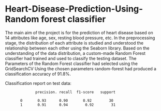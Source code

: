 # Heart-Disease-Prediction-Using-Random forest classifier
The main aim of the project is for the prediction of heart disease based on 14 attributes like age, sex, resting blood pressure, etc. In the preprocessing stage, the distribution of each attribute is studied and understood the relationship between each other using the Seaborn library. Based on the understanding of the data distribution, a custom-made Random Forest classifier had trained and used to classify the testing dataset. The Parameters of the Random Forest classifier had selected using the GridSearchCV Using the chosen parameters 
random-forest had produced a classification accuracy of 91.8%. 

Classification report on test data:


                  precision. recall  f1-score   support

           0       0.93      0.90       0.92        30
           1       0.91      0.94        0.92        31

  

